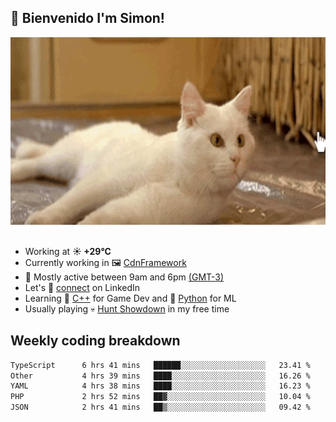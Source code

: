<h2>👋 <b>Bienvenido I'm Simon!&nbsp;</b></h2>

<section>
  <img src="./static/banner.gif" height=300 width=1000>
</section>

<br>

<ul>
  <li>
		<!--START_SECTION:weather-->
		Working at <b>☀️   +29°C</b>
		<!--END_SECTION:weather-->
  </li>
  <li>
    Currently working in 🖼️&nbsp;<a href=https://github.com/snapverse/cdn-framework target=_blank>CdnFramework</a>
  </li>
  <li>
    🚩 Mostly active between 9am and 6pm <a href=https://onlinealarmkur.com/world/es target=_blank>(GMT-3)</a>
  </li>
  <li>
    Let's 🔗&nbsp;<a href=https://www.linkedin.com/in/itsimmons target=_blank>connect</a> on LinkedIn
  </li>
  <li>
    Learning 👴&nbsp;<a href=https://images3.memedroid.com/images/UPLOADED755/65f2bce6734f6.webp target=_blank>C++</a> for Game Dev and 🐍&nbsp;<a href=https://qph.cf2.quoracdn.net/main-qimg-4472b6229cb75bf66ab531f3ebd4f975-lq target=_blank>Python</a> for ML
  </li>
  <li>
    Usually playing 💀&nbsp;<a href=https://www.huntshowdown.com target=_blank>Hunt Showdown</a> in my free time
  </li>
</ul>

<h2><b>Weekly coding breakdown </b></h2>

<!--START_SECTION:waka-->

```txt
TypeScript      6 hrs 41 mins   ██████░░░░░░░░░░░░░░░░░░░   23.41 %
Other           4 hrs 39 mins   ████░░░░░░░░░░░░░░░░░░░░░   16.26 %
YAML            4 hrs 38 mins   ████░░░░░░░░░░░░░░░░░░░░░   16.23 %
PHP             2 hrs 52 mins   ██▓░░░░░░░░░░░░░░░░░░░░░░   10.04 %
JSON            2 hrs 41 mins   ██▒░░░░░░░░░░░░░░░░░░░░░░   09.42 %
```

<!--END_SECTION:waka-->
